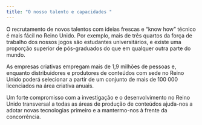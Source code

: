 ```yaml
---
title: "O nosso talento e capacidades "
---
```

O recrutamento de novos talentos com ideias frescas e “know how” técnico é mais fácil no Reino Unido. Por exemplo, mais de três quartos da força de trabalho dos nossos jogos são estudantes universitários, e existe uma proporção superior de pós-graduados do que em qualquer outra parte do mundo. 

As empresas criativas empregam mais de 1,9 milhões de pessoas e, enquanto distribuidores e produtores de conteúdos com sede no Reino Unido poderá selecionar a partir de um conjunto de mais de 100 000 licenciados na área criativa anuais.

Um forte compromisso com a investigação e o desenvolvimento no Reino Unido transversal a todas as áreas de produção de conteúdos ajuda-nos a adotar novas tecnologias primeiro e a mantermo-nos à frente da concorrência.